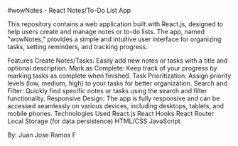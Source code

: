 #wowNotes - React Notes/To-Do List App

This repository contains a web application built with React.js, designed to help users create and manage notes or to-do lists. The app, named "wowNotes," provides a simple and intuitive user interface for organizing tasks, setting reminders, and tracking progress.

Features
Create Notes/Tasks: Easily add new notes or tasks with a title and optional description.
Mark as Complete: Keep track of your progress by marking tasks as complete when finished.
Task Prioritization: Assign priority levels (low, medium, high) to your tasks for better organization.
Search and Filter: Quickly find specific notes or tasks using the search and filter functionality.
Responsive Design: The app is fully responsive and can be accessed seamlessly on various devices, including desktops, tablets, and mobile phones.
Technologies Used
React.js
React Hooks
React Router
Local Storage (for data persistence)
HTML/CSS
JavaScript

By: Juan Jose Ramos F
